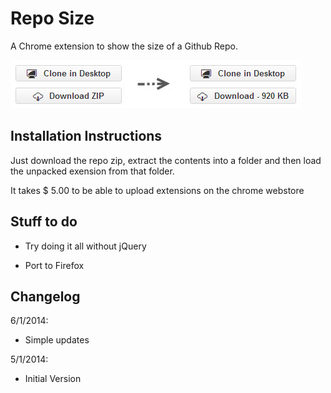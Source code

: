 # Repo Size

A Chrome extension to show the size of a Github Repo.

![Screenshot](/screen.jpg)

## <a name="install"></a>Installation Instructions

Just download the repo zip, extract the contents into a folder and then load the unpacked exension from that folder.

It takes $ 5.00 to be able to upload extensions on the chrome webstore

## <a name="todo"></a>Stuff to do

* Try doing it all without jQuery

* Port to Firefox

## <a name="log"></a>Changelog

6/1/2014:

* Simple updates

5/1/2014:

* Initial Version
